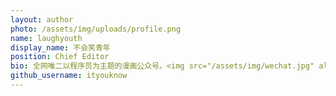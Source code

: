 ```yaml
---
layout: author
photo: /assets/img/uploads/profile.png
name: laughyouth
display_name: 不会笑青年
position: Chief Editor
bio: 全网唯二以程序员为主题的漫画公众号。<img src="/assets/img/wechat.jpg" alt="Thiago Rossener" width="200">
github_username: ityouknow
---
```


